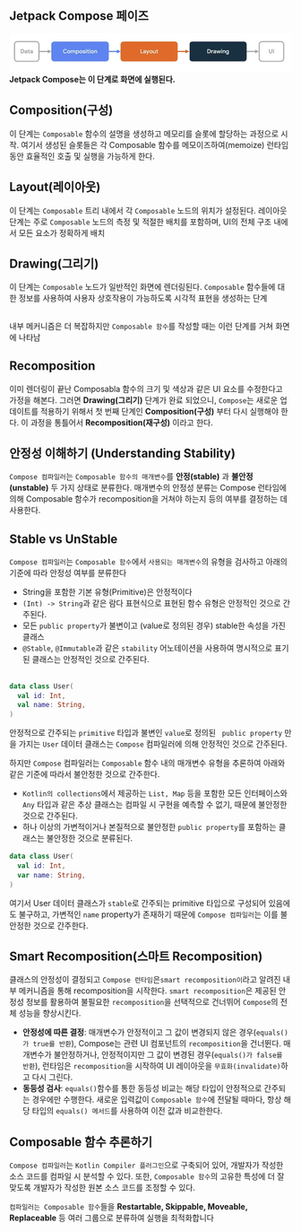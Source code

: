 ## Jetpack Compose 페이즈
 ![alt text](<image/compose stable.png>)
**Jetpack Compose는 이 단계로 화면에 실행된다.**
## Composition(구성)
이 단계는 ```Composable``` 함수의 설명을 생성하고 메모리를 슬롯에 할당하는 과정으로 시작. 여기서 생성된 슬롯들은 각 Composable 함수를 메모이즈하여(memoize) 런타임 동안 효율적인 호출 및 실행을 가능하게 한다.
## Layout(레이아웃)
이 단계는 ```Composable``` 트리 내에서 각 ```Composable``` 노드의 위치가 설정된다. 레이아웃 단계는 주로 ```Composable``` 노드의 측정 및 적절한 배치를 포함하며, UI의 전체 구조 내에서 모든 요소가 정확하게 배치

## Drawing(그리기)
이 단계는 ```Composable``` 노드가 일반적인 화면에 렌더링된다. ```Composable``` 함수들에 대한 정보를 사용하여 사용자 상호작용이 가능하도록 시각적 표현을 생성하는 단계

##
내부 메커니즘은 더 복잡하지만 ```Composable 함수```를 작성할 때는 이런 단계를 거쳐 화면에 나타남
## Recomposition
 이미 렌더링이 끝난 Composabla 함수의 크기 및 색상과 같은 UI 요소를 수정한다고 가정을 해본다. 그러면 **Drawing(그리기)** 단계가 완료 되었으니, ```Compose```는 새로운 업데이트를 적용하기 위해서 첫 번째 단계인 **Composition(구성)** 부터 다시 실행해야 한다. 이 과정을 통틀어서 **Recomposition(재구성)** 이라고 한다.

## 안정성 이해하기 (Understanding Stability)
```Compose 컴파일러```는 ```Composable 함수의 매개변수```를 **안정(stable)** 과 **불안정(unstable)** 두 가지 상태로 분류한다.
매개변수의 안정성 분류는 Compose 런타임에 의해 Composable 함수가 recomposition을 거쳐야 하는지 등의 여부를 결정하는 데 사용한다.

## Stable vs UnStable
```Compose 컴파일러```는 ```Composable 함수```에서 ```사용되는 매개변수```의 유형을 검사하고 아래의 기준에 따라 안정성 여부를 분류한다

+ String을 포함한 기본 유형(Primitive)은 안정적이다
+ ```(Int) -> String```과 같은 람다 표현식으로 표현된 함수 유형은 안정적인 것으로 간주된다.
+ 모든 ```public property```가 불변이고 (value로 정의된 경우) stable한 속성을 가진 클래스
+ ```@Stable```, ```@Immutable```과 같은 ```stability``` 어노테이션을 사용하여 명시적으로 표기된 클래스는 안정적인 것으로 간주된다.

##
```kotlin
data class User(
  val id: Int,
  val name: String,
)
```
안정적으로 간주되는 ```primitive``` 타입과 불변인 ```value```로 정의된 ``` public property``` 만을 가지는 ```User``` 데이터 클래스는 ```Compose``` 컴파일러에 의해 안정적인 것으로 간주된다.

하지만 ```Compose``` 컴파일러는 ```Composable``` 함수 내의 매개변수 유형을 추론하여 아래와 같은 기준에 따라서 불안정한 것으로 간주한다.
+ ```Kotlin의 collections```에서 제공하는 ```List, Map``` 등을 포함한 모든 인터페이스와 ```Any``` 타입과 같은 추상 클래스는 컴파일 시 구현을 예측할 수 없기, 때문에 불안정한 것으로 간주된다.
+ 하나 이상의 가변적이거나 본질적으로 불안정한 ```public property```를 포함하는 클래스는 불안정한 것으로 분류된다.

```kotlin
data class User(
  val id: Int,
  var name: String,
)
```
여기서 User 데이터 클래스가 ```stable```로 간주되는 primitive 타입으로 구성되어 있음에도 불구하고, 가변적인 ```name``` property가 존재하기 때문에 ```Compose 컴파일러```는 이를 불안정한 것으로 간주한다.

## Smart Recomposition(스마트 Recomposition)
클래스의 안정성이 결정되고 ```Compose 런타임```은```smart recomposition이```라고 알려진 내부 메커니즘을 통해 recomposition을 시작한다. ```smart recomposition```은 제공된 안정성 정보를 활용하여 불필요한 ```recomposition```을 선택적으로 건너뛰어 ```Compose```의 전체 성능을 향상시킨다.
+ **안정성에 따른 결정**: 매개변수가 안정적이고 그 값이 변경되지 않은 경우(```equals()가 true를 반환```), Compose는 관련 UI 컴포넌트의 ````recomposition````을 건너뛴다. 매개변수가 불안정하거나, 안정적이지만 그 값이 변경된 경우(```equals()가 false를 반환```), 런타임은 ````recomposition````을 시작하여 UI 레이아웃을 ```무효화(invalidate)```하고 다시 그린다.
+ **동등성 검사**: ```equals()```함수를 통한 동등성 비교는 해당 타입이 안정적으로 간주되는 경우에만 수행한다. 새로운 입력값이 ```Composable 함수```에 전달될 때마다, 항상 해당 타입의 ```equals() 메서드```를 사용하여 이전 값과 비교한한다.

## Composable 함수 추론하기
```Compose 컴파일러```는 ```Kotlin Compiler 플러그인```으로 구축되어 있어, 개발자가 작성한 소스 코드를 컴파일 시 분석할 수 있다. 또한, ```Composable 함수```의 고유한 특성에 더 잘 맞도록 개발자가 작성한 원본 소스 코드를 조정할 수 있다.

```컴파일러는 Composable 함수```들을 **Restartable, Skippable, Moveable, Replaceable** 등 여러 그룹으로 분류하여 실행을 최적화합니다
